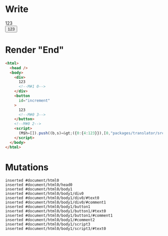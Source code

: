 # Write
  <div>123<!M#1 0></div><button id=increment>123<!M#0 3></button><!M#0 2><script>(M$h=[]).push((b,s)=>({0:{4:123}}),[0,"packages/translator/src/__tests__/fixtures/context-tag-reactive/template.marko_0_x",])</script>


# Render "End"
```html
<html>
  <head />
  <body>
    <div>
      123
      <!--M#1 0-->
    </div>
    <button
      id="increment"
    >
      123
      <!--M#0 3-->
    </button>
    <!--M#0 2-->
    <script>
      (M$h=[]).push((b,s)=&gt;({0:{4:123}}),[0,"packages/translator/src/__tests__/fixtures/context-tag-reactive/template.marko_0_x",])
    </script>
  </body>
</html>
```

# Mutations
```
inserted #document/html0
inserted #document/html0/head0
inserted #document/html0/body1
inserted #document/html0/body1/div0
inserted #document/html0/body1/div0/#text0
inserted #document/html0/body1/div0/#comment1
inserted #document/html0/body1/button1
inserted #document/html0/body1/button1/#text0
inserted #document/html0/body1/button1/#comment1
inserted #document/html0/body1/#comment2
inserted #document/html0/body1/script3
inserted #document/html0/body1/script3/#text0
```